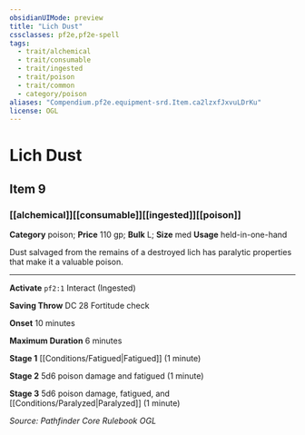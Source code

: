 ```yaml
---
obsidianUIMode: preview
title: "Lich Dust"
cssclasses: pf2e,pf2e-spell
tags:
  - trait/alchemical
  - trait/consumable
  - trait/ingested
  - trait/poison
  - trait/common
  - category/poison
aliases: "Compendium.pf2e.equipment-srd.Item.ca2lzxfJxvuLDrKu"
license: OGL
---
```

# Lich Dust
## Item 9
### [[alchemical]][[consumable]][[ingested]][[poison]]

**Category** poison; 
**Price** 110 gp; 
**Bulk** L; **Size** med
**Usage** held-in-one-hand

Dust salvaged from the remains of a destroyed lich has paralytic properties that make it a valuable poison.

* * *

**Activate** `pf2:1` Interact (Ingested)

**Saving Throw** DC 28 Fortitude check

**Onset** 10 minutes

**Maximum Duration** 6 minutes

**Stage 1** [[Conditions/Fatigued|Fatigued]] (1 minute)

**Stage 2** 5d6 poison damage and fatigued (1 minute)

**Stage 3** 5d6 poison damage, fatigued, and [[Conditions/Paralyzed|Paralyzed]] (1 minute)

*Source: Pathfinder Core Rulebook*
*OGL*